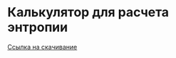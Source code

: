 # Калькулятор для расчета энтропии

[Ссылка на скачивание](https://drive.google.com/file/d/1lYR8wZLuwP3WCh_zY1rj7o3RGOf3FDLy/view?usp=sharing)